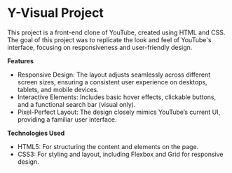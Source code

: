<h1>Y-Visual Project</h1>
<p>This project is a front-end clone of YouTube, created using HTML and CSS. The goal of this project was to replicate the look and feel of YouTube's interface, focusing on responsiveness and user-friendly design.</p>
<strong>Features</strong>
<ul>
    <li>Responsive Design: The layout adjusts seamlessly across different screen sizes, ensuring a consistent user experience on desktops, tablets, and mobile devices.</li>
    <li>Interactive Elements: Includes basic hover effects, clickable buttons, and a functional search bar (visual only).</li>
    <li>Pixel-Perfect Layout: The design closely mimics YouTube’s current UI, providing a familiar user interface.</li>
</ul>
    
    
<strong>Technologies Used</strong>
<ul>
    <li>HTML5: For structuring the content and elements on the page.</li>
    <li>CSS3: For styling and layout, including Flexbox and Grid for responsive design.</li>
</ul>
